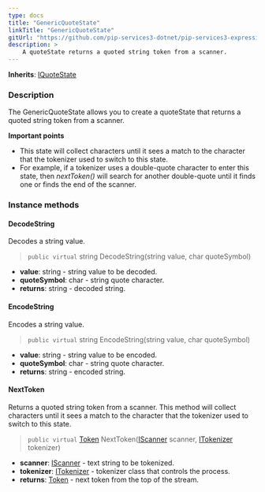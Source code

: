 ```yaml
---
type: docs
title: "GenericQuoteState"
linkTitle: "GenericQuoteState"
gitUrl: "https://github.com/pip-services3-dotnet/pip-services3-expressions-dotnet"
description: > 
    A quoteState returns a quoted string token from a scanner. 
---
```


**Inherits**: [IQuoteState](../../iquote_state)

### Description

The GenericQuoteState allows you to create a quoteState that returns a quoted string token from a scanner.

**Important points**

- This state will collect characters until it sees a match to the character that the tokenizer used to switch to this state. 
- For example, if a tokenizer uses a double-quote character to enter this state, then *nextToken()* will search for another double-quote until it finds one or finds the end of the scanner.


### Instance methods

#### DecodeString
Decodes a string value.
> `public virtual` string DecodeString(string value, char quoteSymbol)

- **value**: string - string value to be decoded.
- **quoteSymbol**: char - string quote character.
- **returns**: string - decoded string.

#### EncodeString
Encodes a string value.
> `public virtual` string EncodeString(string value, char quoteSymbol)

- **value**: string - string value to be encoded.
- **quoteSymbol**: char - string quote character.
- **returns**: string - encoded string.

#### NextToken
Returns a quoted string token from a scanner. This method will collect
characters until it sees a match to the character that the tokenizer used
to switch to this state.

> `public virtual` [Token](../../token) NextToken([IScanner](../../../io/iscanner) scanner, [ITokenizer](../../itokenizer) tokenizer)

- **scanner**: [IScanner](../../../io/iscanner) - text string to be tokenized.
- **tokenizer**: [ITokenizer](../../itokenizer) - tokenizer class that controls the process.
- **returns**: [Token](../../token) - next token from the top of the stream.
